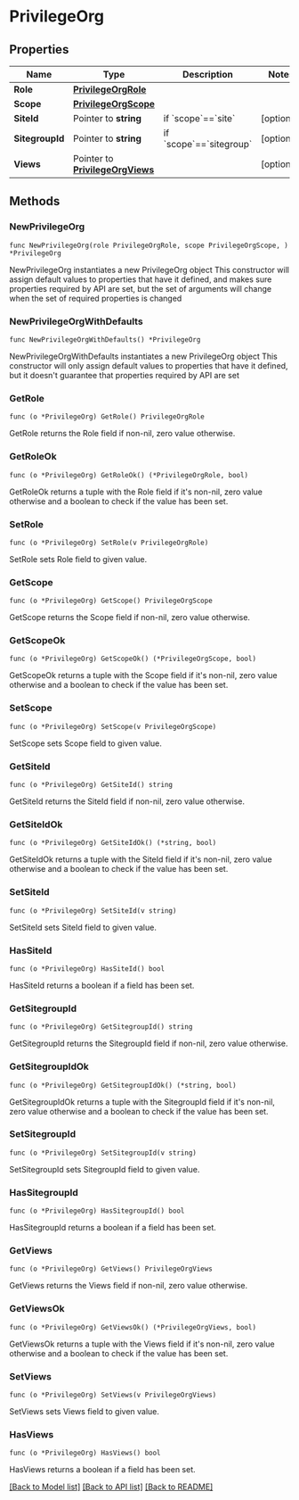 # PrivilegeOrg

## Properties

Name | Type | Description | Notes
------------ | ------------- | ------------- | -------------
**Role** | [**PrivilegeOrgRole**](PrivilegeOrgRole.md) |  | 
**Scope** | [**PrivilegeOrgScope**](PrivilegeOrgScope.md) |  | 
**SiteId** | Pointer to **string** | if &#x60;scope&#x60;&#x3D;&#x3D;&#x60;site&#x60; | [optional] 
**SitegroupId** | Pointer to **string** | if &#x60;scope&#x60;&#x3D;&#x3D;&#x60;sitegroup&#x60; | [optional] 
**Views** | Pointer to [**PrivilegeOrgViews**](PrivilegeOrgViews.md) |  | [optional] 

## Methods

### NewPrivilegeOrg

`func NewPrivilegeOrg(role PrivilegeOrgRole, scope PrivilegeOrgScope, ) *PrivilegeOrg`

NewPrivilegeOrg instantiates a new PrivilegeOrg object
This constructor will assign default values to properties that have it defined,
and makes sure properties required by API are set, but the set of arguments
will change when the set of required properties is changed

### NewPrivilegeOrgWithDefaults

`func NewPrivilegeOrgWithDefaults() *PrivilegeOrg`

NewPrivilegeOrgWithDefaults instantiates a new PrivilegeOrg object
This constructor will only assign default values to properties that have it defined,
but it doesn't guarantee that properties required by API are set

### GetRole

`func (o *PrivilegeOrg) GetRole() PrivilegeOrgRole`

GetRole returns the Role field if non-nil, zero value otherwise.

### GetRoleOk

`func (o *PrivilegeOrg) GetRoleOk() (*PrivilegeOrgRole, bool)`

GetRoleOk returns a tuple with the Role field if it's non-nil, zero value otherwise
and a boolean to check if the value has been set.

### SetRole

`func (o *PrivilegeOrg) SetRole(v PrivilegeOrgRole)`

SetRole sets Role field to given value.


### GetScope

`func (o *PrivilegeOrg) GetScope() PrivilegeOrgScope`

GetScope returns the Scope field if non-nil, zero value otherwise.

### GetScopeOk

`func (o *PrivilegeOrg) GetScopeOk() (*PrivilegeOrgScope, bool)`

GetScopeOk returns a tuple with the Scope field if it's non-nil, zero value otherwise
and a boolean to check if the value has been set.

### SetScope

`func (o *PrivilegeOrg) SetScope(v PrivilegeOrgScope)`

SetScope sets Scope field to given value.


### GetSiteId

`func (o *PrivilegeOrg) GetSiteId() string`

GetSiteId returns the SiteId field if non-nil, zero value otherwise.

### GetSiteIdOk

`func (o *PrivilegeOrg) GetSiteIdOk() (*string, bool)`

GetSiteIdOk returns a tuple with the SiteId field if it's non-nil, zero value otherwise
and a boolean to check if the value has been set.

### SetSiteId

`func (o *PrivilegeOrg) SetSiteId(v string)`

SetSiteId sets SiteId field to given value.

### HasSiteId

`func (o *PrivilegeOrg) HasSiteId() bool`

HasSiteId returns a boolean if a field has been set.

### GetSitegroupId

`func (o *PrivilegeOrg) GetSitegroupId() string`

GetSitegroupId returns the SitegroupId field if non-nil, zero value otherwise.

### GetSitegroupIdOk

`func (o *PrivilegeOrg) GetSitegroupIdOk() (*string, bool)`

GetSitegroupIdOk returns a tuple with the SitegroupId field if it's non-nil, zero value otherwise
and a boolean to check if the value has been set.

### SetSitegroupId

`func (o *PrivilegeOrg) SetSitegroupId(v string)`

SetSitegroupId sets SitegroupId field to given value.

### HasSitegroupId

`func (o *PrivilegeOrg) HasSitegroupId() bool`

HasSitegroupId returns a boolean if a field has been set.

### GetViews

`func (o *PrivilegeOrg) GetViews() PrivilegeOrgViews`

GetViews returns the Views field if non-nil, zero value otherwise.

### GetViewsOk

`func (o *PrivilegeOrg) GetViewsOk() (*PrivilegeOrgViews, bool)`

GetViewsOk returns a tuple with the Views field if it's non-nil, zero value otherwise
and a boolean to check if the value has been set.

### SetViews

`func (o *PrivilegeOrg) SetViews(v PrivilegeOrgViews)`

SetViews sets Views field to given value.

### HasViews

`func (o *PrivilegeOrg) HasViews() bool`

HasViews returns a boolean if a field has been set.


[[Back to Model list]](../README.md#documentation-for-models) [[Back to API list]](../README.md#documentation-for-api-endpoints) [[Back to README]](../README.md)


